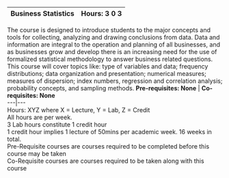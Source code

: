**Business Statistics** | **Hours: 3 0 3**  
---|---  
The course is designed to introduce students to the major concepts and tools for collecting, analyzing and drawing conclusions from data. Data and information are integral to the operation and planning of all businesses, and as businesses grow and develop there is an increasing need for the use of formalized statistical methodology to answer business related questions. This course will cover topics like: type of variables and data; frequency distributions; data organization and presentation; numerical measures; measures of dispersion; index numbers, regression and correlation analysis; probability concepts, and sampling methods.
**Pre-requisites: None** | **Co-requisites: None**  
---|---  
Hours: XYZ where X = Lecture, Y = Lab, Z = Credit  
All hours are per week.  
3 Lab hours constitute 1 credit hour  
1 credit hour implies 1 lecture of 50mins per academic week. 16 weeks in total.  
Pre-Requisite courses are courses required to be completed before this course may be taken  
Co-Requisite courses are courses required to be taken along with this course
